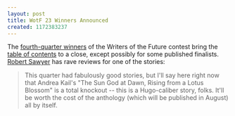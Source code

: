 ```yaml
---
layout: post
title: WotF 23 Winners Announced
created: 1172383237
---
```

The [fourth-quarter winners](http://wotfblog.galaxypress.com/2007/02/winners-announced-for-4th-qtr-writers.html) of the Writers of the Future contest bring the [table of contents](http://wotfblog.galaxypress.com/2007/01/winners-for-writers-of-future-xxiii.html) to a close, except possibly for some published finalists.  [Robert Sawyer](http://sfwriter.com/2007/02/writers-of-future-winners.html) has rave reviews for one of the stories:

> This quarter had fabulously good stories, but I'll say here right now that Andrea Kail's "The Sun God at Dawn, Rising from a Lotus Blossom" is a total knockout -- this is a Hugo-caliber story, folks. It'll be worth the cost of the anthology (which will be published in August) all by itself.<!--break-->

